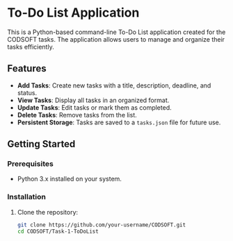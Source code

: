 # To-Do List Application

This is a Python-based command-line To-Do List application created for the CODSOFT tasks. The application allows users to manage and organize their tasks efficiently.

## Features
- **Add Tasks**: Create new tasks with a title, description, deadline, and status.
- **View Tasks**: Display all tasks in an organized format.
- **Update Tasks**: Edit tasks or mark them as completed.
- **Delete Tasks**: Remove tasks from the list.
- **Persistent Storage**: Tasks are saved to a `tasks.json` file for future use.

## Getting Started

### Prerequisites
- Python 3.x installed on your system.

### Installation
1. Clone the repository:
   ```bash
   git clone https://github.com/your-username/CODSOFT.git
   cd CODSOFT/Task-1-ToDoList
